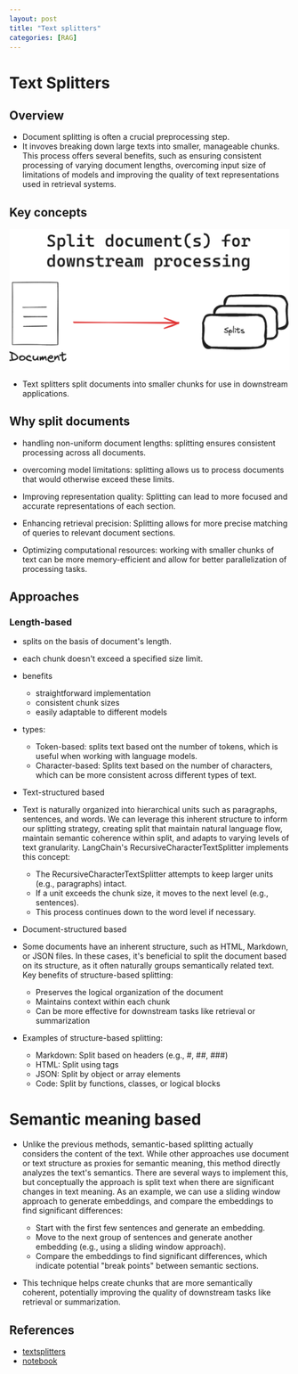 ```yaml
---
layout: post
title: "Text splitters"
categories: [RAG]
---
```

# Text Splitters

## Overview
- Document splitting is often a crucial preprocessing step.
- It invoves breaking down large texts into smaller, manageable chunks. This process offers several benefits, such as ensuring consistent processing of varying document lengths, overcoming input size of limitations of models and improving the quality of text representations used in retrieval systems.

## Key concepts
![alt text](images/image-17.png)
- Text splitters split documents into smaller chunks for use in downstream applications.

## Why split documents

- handling non-uniform document lengths: splitting ensures consistent processing across all documents.

- overcoming model limitations: splitting allows us to process documents that would otherwise exceed these limits.

- Improving representation quality: Splitting can lead to more focused and accurate representations of each section.

- Enhancing retrieval precision: Splitting allows for more precise matching of queries to relevant document sections.

- Optimizing computational resources: working with smaller chunks of text can be more memory-efficient and allow for better parallelization of processing tasks.


## Approaches

### Length-based
- splits on the basis of document's length.
- each chunk doesn't exceed a specified size limit.
- benefits
    - straightforward implementation
    - consistent chunk sizes
    - easily adaptable to different models
- types:
    - Token-based: splits text based ont the number of tokens, which is useful when working with language models.
    - Character-based: Splits text based on the number of characters, which can be more consistent across different types of text.
- Text-structured based

- Text is naturally organized into hierarchical units such as paragraphs, sentences, and words. We can leverage this inherent structure to inform our splitting strategy, creating split that maintain natural language flow, maintain semantic coherence within split, and adapts to varying levels of text granularity. LangChain's RecursiveCharacterTextSplitter implements this concept:

    - The RecursiveCharacterTextSplitter attempts to keep larger units (e.g., paragraphs) intact.
    - If a unit exceeds the chunk size, it moves to the next level (e.g., sentences).
    - This process continues down to the word level if necessary.

- Document-structured based
- Some documents have an inherent structure, such as HTML, Markdown, or JSON files. In these cases, it's beneficial to split the document based on its structure, as it often naturally groups semantically related text. Key benefits of structure-based splitting:

    - Preserves the logical organization of the document
    - Maintains context within each chunk
    - Can be more effective for downstream tasks like retrieval or summarization

- Examples of structure-based splitting:

    - Markdown: Split based on headers (e.g., #, ##, ###)
    - HTML: Split using tags
    - JSON: Split by object or array elements
    - Code: Split by functions, classes, or logical blocks

# Semantic meaning based

- Unlike the previous methods, semantic-based splitting actually considers the content of the text. While other approaches use document or text structure as proxies for semantic meaning, this method directly analyzes the text's semantics. There are several ways to implement this, but conceptually the approach is split text when there are significant changes in text meaning. As an example, we can use a sliding window approach to generate embeddings, and compare the embeddings to find significant differences:

    - Start with the first few sentences and generate an embedding.
    - Move to the next group of sentences and generate another embedding (e.g., using a sliding window approach).
    - Compare the embeddings to find significant differences, which indicate potential "break points" between semantic sections.

- This technique helps create chunks that are more semantically coherent, potentially improving the quality of downstream tasks like retrieval or summarization.

## References
- [textsplitters](https://python.langchain.com/docs/concepts/text_splitters/)
- [notebook](https://github.com/FullStackRetrieval-com/RetrievalTutorials/blob/main/tutorials/LevelsOfTextSplitting/5_Levels_Of_Text_Splitting.ipynb)